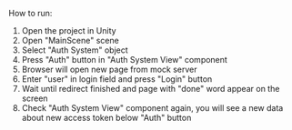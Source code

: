 How to run:
1. Open the project in Unity
2. Open "MainScene" scene
3. Select "Auth System" object
4. Press "Auth" button in "Auth System View" component
5. Browser will open new page from mock server
6. Enter "user" in login field and press "Login" button
7. Wait until redirect finished and page with "done" word appear on the screen
8. Check "Auth System View" component again, you will see a new data about new access token below "Auth" button
